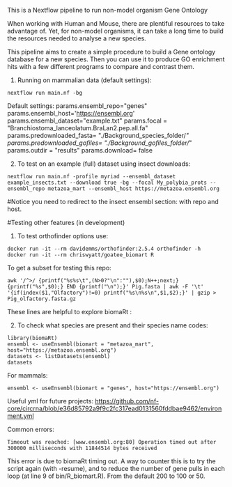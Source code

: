 This is a Nextflow pipeline to run non-model organism Gene Ontology

When working with Human and Mouse, there are plentiful resources to take advantage of. Yet, for non-model organisms, it can take a long time to build the resources needed to analyse a new species. 

This pipeline aims to create a simple procedure to build a Gene ontology database for a new species. Then you can use it to produce GO enrichment hits with a few different programs to compare and contrast them.


1. Running on mammalian data (default settings):

```
nextflow run main.nf -bg
```

Default settings:
params.ensembl_repo="genes"
params.ensembl_host='https://ensembl.org'
params.ensembl_dataset="example.txt"
params.focal = "Branchiostoma_lanceolatum.BraLan2.pep.all.fa"
params.predownloaded_fasta= "./Background_species_folder/*"
params.predownloaded_gofiles= "./Background_gofiles_folder/*"
params.outdir = "results"
params.download= false

2. To test on an example (full) dataset using insect downloads:

```
nextflow run main.nf -profile myriad --ensembl_dataset example_insects.txt --download true -bg --focal My_polybia_prots --ensembl_repo metazoa_mart --ensembl_host https://metazoa.ensembl.org
```

#Notice you need to redirect to the insect ensembl section: with repo and host.







#Testing other features (in development)

1. To test orthofinder options use:
```
docker run -it --rm davidemms/orthofinder:2.5.4 orthofinder -h
docker run -it --rm chriswyatt/goatee_biomart R
```

To get a subset for testing this repo:
```
awk '/^>/ {printf("%s%s\t",(N>0?"\n":""),$0);N++;next;} {printf("%s",$0);} END {printf("\n");}' Pig.fasta | awk -F '\t' '{if(index($1,"Olfactory")!=0) printf("%s\n%s\n",$1,$2);}' | gzip > Pig_olfactory.fasta.gz
```

These lines are helpful to explore biomaRt :


2. To check what species are present and their species name codes:

```
library(biomaRt)
ensembl <- useEnsembl(biomart = "metazoa_mart", host="https://metazoa.ensembl.org")
datasets <- listDatasets(ensembl)
datasets
```

For mammals:
```
ensembl <- useEnsembl(biomart = "genes", host="https://ensembl.org")
```

Useful yml for future projects: https://github.com/nf-core/circrna/blob/e36d85792a9f9c2fc317ead0131560fddbae9462/environment.yml


Common errors:
```
Timeout was reached: [www.ensembl.org:80] Operation timed out after 300000 milliseconds with 11844514 bytes received
```
This error is due to biomaRt timing out. A way to counter this is to try the script again (with -resume), and to reduce the number of gene pulls in each loop (at line 9 of bin/R_biomart.R). From the default 200 to 100 or 50.
